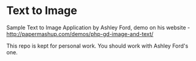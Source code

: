 # Text to Image

Sample Text to Image Application by Ashley Ford, demo on his website - http://papermashup.com/demos/php-gd-image-and-text/


This repo is kept for personal work. You should work with Ashley Ford's one.
